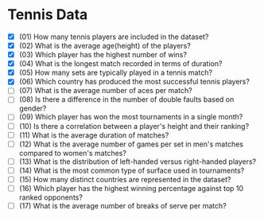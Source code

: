 ﻿# Tennis Data

- [x] (01) How many tennis players are included in the dataset?
- [x] (02) What is the average age(height) of the players?
- [x] (03) Which player has the highest number of wins?
- [x] (04) What is the longest match recorded in terms of duration?
- [x] (05) How many sets are typically played in a tennis match?
- [x] (06) Which country has produced the most successful tennis players?
- [ ] (07) What is the average number of aces per match?
- [ ] (08) Is there a difference in the number of double faults based on gender?
- [ ] (09) Which player has won the most tournaments in a single month?
- [ ] (10) Is there a correlation between a player's height and their ranking?
- [ ] (11) What is the average duration of matches?
- [ ] (12) What is the average number of games per set in men's matches compared to women's matches?
- [ ] (13) What is the distribution of left-handed versus right-handed players?
- [ ] (14) What is the most common type of surface used in tournaments?
- [ ] (15) How many distinct countries are represented in the dataset?
- [ ] (16) Which player has the highest winning percentage against top 10 ranked opponents?
- [ ] (17) What is the average number of breaks of serve per match?
